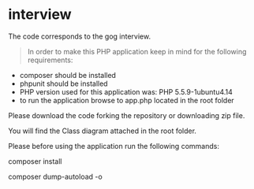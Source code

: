 # interview

The code corresponds to the gog interview.
> In order to make this PHP application keep in mind for the following requirements: 
  - composer should be installed
  - phpunit should be installed
  - PHP version used for this application was: PHP 5.5.9-1ubuntu4.14
  - to run the application browse to app.php located in the root folder

Please download the code forking the repository or downloading zip file.

You will find the Class diagram attached in the root folder.

Please before using the application run the following commands:

composer install

composer dump-autoload -o 
